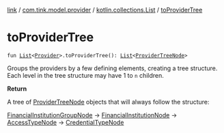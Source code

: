 [link](../../index.md) / [com.tink.model.provider](../index.md) / [kotlin.collections.List](index.md) / [toProviderTree](./to-provider-tree.md)

# toProviderTree

`fun `[`List`](https://kotlinlang.org/api/latest/jvm/stdlib/kotlin.collections/-list/index.html)`<`[`Provider`](../-provider/index.md)`>.toProviderTree(): `[`List`](https://kotlinlang.org/api/latest/jvm/stdlib/kotlin.collections/-list/index.html)`<`[`ProviderTreeNode`](../-provider-tree-node/index.md)`>`

Groups the providers by a few defining elements, creating a tree structure.
Each level in the tree structure may have 1 to `n` children.

**Return**

A tree of [ProviderTreeNode](../-provider-tree-node/index.md) objects that will always follow the structure:



[FinancialInstitutionGroupNode](../-provider-tree-node/-financial-institution-group-node/index.md) -&gt; [FinancialInstitutionNode](../-provider-tree-node/-financial-institution-node/index.md) -&gt; [AccessTypeNode](../-provider-tree-node/-access-type-node/index.md) -&gt; [CredentialTypeNode](../-provider-tree-node/-credential-type-node/index.md)

